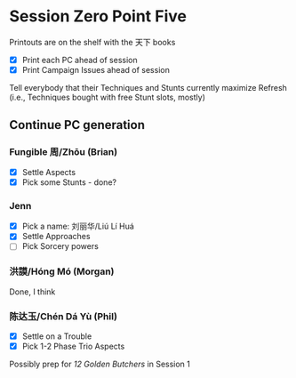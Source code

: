 # Session Zero Point Five

Printouts are on the shelf with the 天下 books
- [x] Print each PC ahead of session
- [x] Print Campaign Issues ahead of session

Tell everybody that their Techniques and Stunts currently maximize Refresh
(i.e., Techniques bought with free Stunt slots, mostly)

## Continue PC generation

### Fungible 周/Zhōu (Brian)
- [x] Settle Aspects
- [x] Pick some Stunts - done?

### Jenn
- [x] Pick a name: 刘丽华/Liú Lí Huá
- [x] Settle Approaches
- [ ] Pick Sorcery powers

### 洪謨/Hóng Mó (Morgan)
Done, I think

### 陈达玉/Chén Dá Yù (Phil)
- [x] Settle on a Trouble
- [x] Pick 1-2 Phase Trio Aspects

Possibly prep for _12 Golden Butchers_ in Session 1
